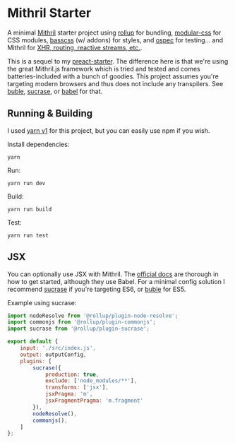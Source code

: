 # Mithril Starter

A minimal [Mithril](https://mithril.js.org) starter project using [rollup](http://rollupjs.org/) for bundling, [modular-css](https://m-css.com/) for CSS modules, [basscss](https://basscss.com/) (w/ addons) for styles, and [ospec](https://github.com/MithrilJS/mithril.js/tree/next/ospec) for testing... and Mithril for [XHR, routing, reactive streams, etc.](https://mithril.js.org/api.html).

This is a sequel to my [preact-starter](https://github.com/kevinfiol/preact-starter). The difference here is that we're using the great Mithril.js framework which is tried and tested and comes batteries-included with a bunch of goodies. This project assumes you're targeting modern browsers and thus does not include any transpilers. See [buble](https://github.com/rollup/plugins/tree/master/packages/buble), [sucrase](https://github.com/rollup/plugins/tree/master/packages/sucrase), or [babel](https://github.com/rollup/plugins/tree/master/packages/babel) for that.

## Running & Building

I used [yarn v1](https://classic.yarnpkg.com/lang/en/) for this project, but you can easily use npm if you wish.

Install dependencies:
```
yarn
```

Run:
```
yarn run dev
```

Build:
```
yarn run build
```

Test:
```
yarn run test
```

## JSX

You can optionally use JSX with Mithril. The [official docs](https://mithril.js.org/jsx.html) are thorough in how to get started, although they use Babel. For a minimal config solution I recommend [sucrase](https://github.com/rollup/plugins/tree/master/packages/sucrase) if you're targeting ES6, or [buble](https://github.com/rollup/plugins/tree/master/packages/buble) for ES5.

Example using sucrase:
```js
import nodeResolve from '@rollup/plugin-node-resolve';
import commonjs from '@rollup/plugin-commonjs';
import sucrase from '@rollup/plugin-sucrase';

export default {
    input: './src/index.js',
    output: outputConfig,
    plugins: [
        sucrase({
            production: true,
            exclude: ['node_modules/**'],
            transforms: ['jsx'],
            jsxPragma: 'm',
            jsxFragmentPragma: 'm.fragment'
        }),
        nodeResolve(),
        commonjs(),
    ]
};
```